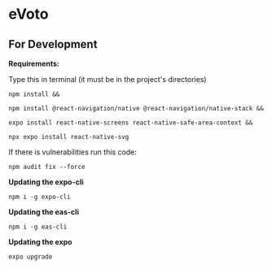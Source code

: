 # eVoto

## For Development

**Requirements:**

Type this in terminal (it must be in the project's directories)

```
npm install &&

npm install @react-navigation/native @react-navigation/native-stack &&

expo install react-native-screens react-native-safe-area-context &&

npx expo install react-native-svg
```

If there is vulnerabilities run this code:

`npm audit fix --force`

**Updating the expo-cli**

`npm i -g expo-cli`

**Updating the eas-cli**

`npm i -g eas-cli`

**Updating the expo**

`expo upgrade`
